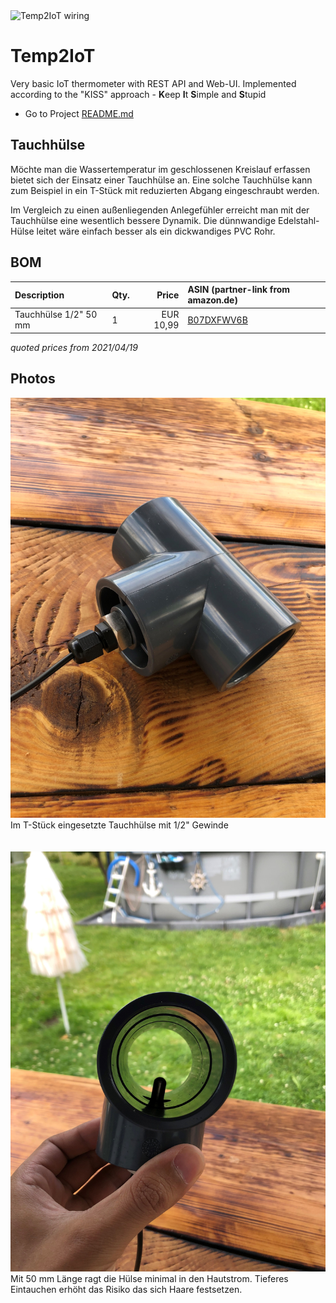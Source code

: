 <img src="https://github.com/100prznt/Temp2IoT/docu/Temp2IoT_Icon_Black.svg" alt="Temp2IoT wiring" width="64" height="64" />

# Temp2IoT
Very basic IoT thermometer with REST API and Web-UI. Implemented according to the "KISS" approach - **K**eep **I**t **S**imple and **S**tupid

* Go to Project [README.md](https://github.com/100prznt/Temp2IoT)

## Tauchhülse
Möchte man die Wassertemperatur im geschlossenen Kreislauf erfassen bietet sich der Einsatz einer Tauchhülse an. Eine solche Tauchhülse kann zum Beispiel in ein T-Stück mit reduzierten Abgang eingeschraubt werden.


Im Vergleich zu einen außenliegenden Anlegefühler erreicht man mit der Tauchhülse eine wesentlich bessere Dynamik. Die dünnwandige Edelstahl-Hülse leitet wäre einfach besser als ein dickwandiges PVC Rohr.



## BOM

| Description           | Qty. | Price     | ASIN (partner-link from amazon.de)     |
|:----------------------|:-----|----------:|:---------------------------------------|
| Tauchhülse 1/2" 50 mm | 1    | EUR 10,99 | [ B07DXFWV6B](https://amzn.to/3eissJy) |

*quoted prices from 2021/04/19*

## Photos


![Im T-Stück eingesetzte Tauchhülse mit 1/2" Gewinde](th_1-2_50mm_pvc_outerview.jpg)
Im T-Stück eingesetzte Tauchhülse mit 1/2" Gewinde
  <br>
  <br>
  <br>
![Mit 50 mm Länge ragt die Hülse minimal in den Hautstrom](th_1-2_50mm_pvc_innerview.jpg)
Mit 50 mm Länge ragt die Hülse minimal in den Hautstrom. Tieferes Eintauchen erhöht das Risiko das sich Haare festsetzen.
